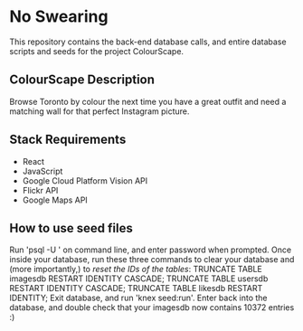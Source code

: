# No Swearing
This repository contains the back-end database calls, and entire database scripts and seeds for the project ColourScape.

## ColourScape Description
Browse Toronto by colour the next time you have a great outfit and need a matching wall for that perfect Instagram picture.

## Stack Requirements
- React
- JavaScript
- Google Cloud Platform Vision API
- Flickr API
- Google Maps API

## How to use seed files
Run 'psql -U <db name> <username>' on command line, and enter password when prompted.
Once inside your database, run these three commands to clear your database and (more importantly,) to _reset the IDs of the tables_:
TRUNCATE TABLE imagesdb RESTART IDENTITY CASCADE;
TRUNCATE TABLE usersdb RESTART IDENTITY CASCADE;
TRUNCATE TABLE likesdb RESTART IDENTITY;
Exit database, and run 'knex seed:run'.
Enter back into the database, and double check that your imagesdb now contains 10372 entries :)
